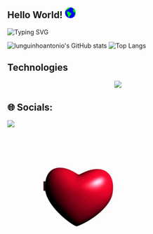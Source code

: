## Hello World! <img src="./assets/earth.gif" width="25px" height="25px"/>

![Typing SVG](https://readme-typing-svg.demolab.com?font=Fira+Code&pause=1000&color=025cda&center=true&vCenter=true&width=1000&lines=Hello%2C+my+name+is+Antônio+Lunguinho;Welcome+to+my+Github+:%29)

![lunguinhoantonio's GitHub stats](https://github-readme-stats.vercel.app/api?username=lunguinhoantonio&show_icons=true&theme=transparent)
![Top Langs](https://github-readme-stats.vercel.app/api/top-langs/?username=lunguinhoantonio&layout=compact&theme=transparent)

## Technologies
<p align="center">
  <a href="https://skillicons.dev">
    <img src="https://skillicons.dev/icons?i=java,spring,c,html,css,js&perline=9" />
  </a>
</p>

## 🌐 Socials:

<div>
  <a href="https://www.linkedin.com/in/lunguinhoantonio-dev" target="_blank"><img src="https://img.shields.io/badge/-LinkedIn-%230077B5?style=for-the-badge&logo=linkedin&logoColor=white" target="_blank"></a>
</div>

# <img src="./assets/javinha.gif" width="320px" height="240px">
